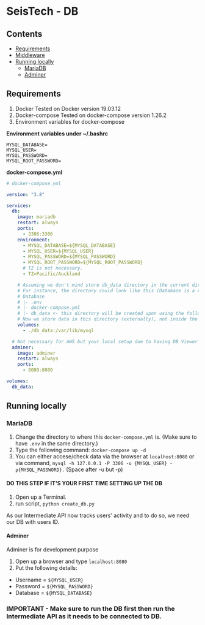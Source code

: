 # SeisTech - DB

## Contents

- [Requirements](#requirements)
- [Middleware](#middleware)
- [Running locally](#running-locally)
  - [MariaDB](#mariadb)
  - [Adminer](#adminer)

## Requirements

1. Docker
   Tested on Docker version 19.03.12
2. Docker-compose
   Tested on docker-compose version 1.26.2
3. Environment variables for docker-compose

**Environment variables under ~/.bashrc**

```env
MYSQL_DATABASE=
MYSQL_USER=
MYSQL_PASSWORD=
MYSQL_ROOT_PASSWORD=
```

**docker-compose.yml**

```yml
# docker-compose.yml

version: "3.8"

services:
  db:
    image: mariadb
    restart: always
    ports:
      - 3306:3306
    environment:
      - MYSQL_DATABASE=${MYSQL_DATABASE}
      - MYSQL_USER=${MYSQL_USER}
      - MYSQL_PASSWORD=${MYSQL_PASSWORD}
      - MYSQL_ROOT_PASSWORD=${MYSQL_ROOT_PASSWORD}
      # TZ is not necessary.
      - TZ=Pacific/Auckland

    # Assuming we don't mind store db_data directory in the current directory.
    # For instance, the directory could look like this (Database is a root directory)
    # Database
    # |- .env
    # |- docker-compose.yml
    # |- db_data <- this directory will be created upon using the following volumes command
    # Now we store data in this directory (externally), not inside the docker container.
    volumes:
      - ./db_data:/var/lib/mysql

  # Not necessary for AWS but your local setup due to having DB Viewer via a web browser
  adminer:
    image: adminer
    restart: always
    ports:
      - 8080:8080

volumes:
  db_data:
```

## Running locally

### MariaDB

1. Change the directory to where this `docker-compose.yml` is. (Make sure to have `.env` in the same directory.)
2. Type the following command:
   `docker-compose up -d`
3. You can either accese/check data via the browser at `localhost:8080` or via command, `mysql -h 127.0.0.1 -P 3306 -u {MYSQL_USER} -p{MYSQL_PASSWORD}.` (Space after -u but -p)

#### DO THIS STEP IF IT'S YOUR FIRST TIME SETTING UP THE DB

1. Open up a Terminal.
2. run script, `python create_db.py`

As our Intermediate API now tracks users' activity and to do so, we need our DB with users ID.

#### Adminer

Adminer is for development purpose

1. Open up a browser and type `localhost:8080`
2. Put the following details:

- Username = `${MYSQL_USER}`
- Password = `${MYSQL_PASSWORD}`
- Database = `${MYSQL_DATABASE}`

### IMPORTANT - Make sure to run the DB first then run the Intermediate API as it needs to be connected to DB.
